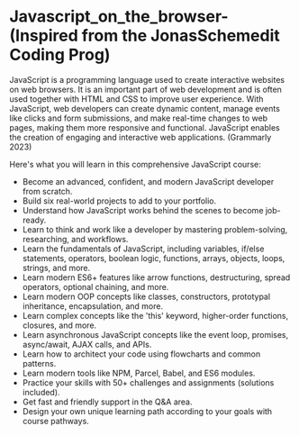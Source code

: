 # Javascript_on_the_browser-(Inspired from the JonasSchemedit Coding Prog)
JavaScript is a programming language used to create interactive websites on web browsers. It is an important part of web development and is often used together with HTML and CSS to improve user experience. With JavaScript, web developers can create dynamic content, manage events like clicks and form submissions, and make real-time changes to web pages, making them more responsive and functional. JavaScript enables the creation of engaging and interactive web applications. (Grammarly 2023)

Here's what you will learn in this comprehensive JavaScript course:

- Become an advanced, confident, and modern JavaScript developer from scratch.
- Build six real-world projects to add to your portfolio.
- Understand how JavaScript works behind the scenes to become job-ready.
- Learn to think and work like a developer by mastering problem-solving, researching, and workflows.
- Learn the fundamentals of JavaScript, including variables, if/else statements, operators, boolean logic, functions, arrays, objects, loops, strings, and more.
- Learn modern ES6+ features like arrow functions, destructuring, spread operators, optional chaining, and more.
- Learn modern OOP concepts like classes, constructors, prototypal inheritance, encapsulation, and more.
- Learn complex concepts like the 'this' keyword, higher-order functions, closures, and more.
- Learn asynchronous JavaScript concepts like the event loop, promises, async/await, AJAX calls, and APIs.
- Learn how to architect your code using flowcharts and common patterns.
- Learn modern tools like NPM, Parcel, Babel, and ES6 modules.
- Practice your skills with 50+ challenges and assignments (solutions included).
- Get fast and friendly support in the Q&A area.
- Design your own unique learning path according to your goals with course pathways.
